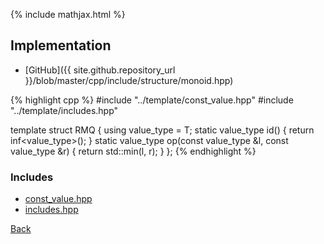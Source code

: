 {% include mathjax.html %}



## Implementation

- [GitHub]({{ site.github.repository_url }}/blob/master/cpp/include/structure/monoid.hpp)

{% highlight cpp %}
#include "../template/const_value.hpp"
#include "../template/includes.hpp"

template <typename T> struct RMQ {
  using value_type = T;
  static value_type id() { return inf<value_type>(); }
  static value_type op(const value_type &l, const value_type &r) {
    return std::min(l, r);
  }
};
{% endhighlight %}

### Includes

- [const_value.hpp](../template/const_value)
- [includes.hpp](../template/includes)

[Back](../..)
